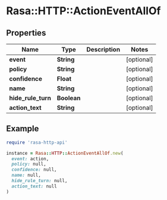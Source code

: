 # Rasa::HTTP::ActionEventAllOf

## Properties

| Name | Type | Description | Notes |
| ---- | ---- | ----------- | ----- |
| **event** | **String** |  | [optional] |
| **policy** | **String** |  | [optional] |
| **confidence** | **Float** |  | [optional] |
| **name** | **String** |  | [optional] |
| **hide_rule_turn** | **Boolean** |  | [optional] |
| **action_text** | **String** |  | [optional] |

## Example

```ruby
require 'rasa-http-api'

instance = Rasa::HTTP::ActionEventAllOf.new(
  event: action,
  policy: null,
  confidence: null,
  name: null,
  hide_rule_turn: null,
  action_text: null
)
```

